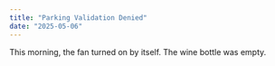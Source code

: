 ```yaml
---
title: "Parking Validation Denied"
date: "2025-05-06"
---
```


This morning, the fan turned on by itself. The wine bottle was empty.
